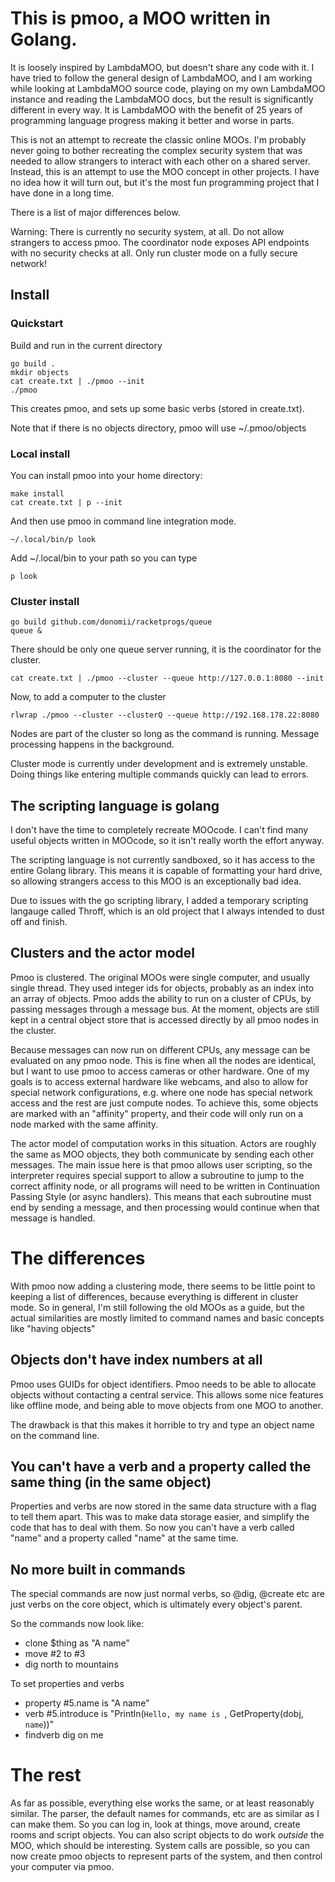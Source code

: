 # This is pmoo, a MOO written in Golang.

It is loosely inspired by LambdaMOO, but doesn't share any code with it.  I have tried to follow the general design of LambdaMOO, and I am working while looking at LambdaMOO source code, playing on my own LambdaMOO instance and reading the LambdaMOO docs, but the result is significantly different in every way.  It is LambdaMOO with the benefit of 25 years of programming language progress making it better and worse in parts.  

This is not an attempt to recreate the classic online MOOs.  I'm probably never going to bother recreating the complex security system that was needed to allow strangers to interact with each other on a shared server.  Instead, this is an attempt to use the MOO concept in other projects.  I have no idea how it will turn out, but it's the most fun programming project that I have done in a long time.

There is a list of major differences below.

Warning:  There is currently no security system, at all.  Do not allow strangers to access pmoo.  The coordinator node exposes API endpoints with no security checks at all.  Only run cluster mode on a fully secure network!


## Install


### Quickstart

Build and run in the current directory

	go build .
	mkdir objects
	cat create.txt | ./pmoo --init
	./pmoo

This creates pmoo, and sets up some basic verbs (stored in create.txt).  

Note that if there is no objects directory, pmoo will use ~/.pmoo/objects

### Local install

You can install pmoo into your home directory:

	make install
	cat create.txt | p --init 

And then use pmoo in command line integration mode.

	~/.local/bin/p look

Add ~/.local/bin to your path so you can type

	p look


### Cluster install

	go build github.com/donomii/racketprogs/queue
	queue &

There should be only one queue server running, it is the coordinator for the cluster.


	cat create.txt | ./pmoo --cluster --queue http://127.0.0.1:8080 --init

Now, to add a computer to the cluster

	rlwrap ./pmoo --cluster --clusterQ --queue http://192.168.178.22:8080


Nodes are part of the cluster so long as the command is running.  Message processing happens in the background.

Cluster mode is currently under development and is extremely unstable.  Doing things like entering multiple commands quickly can lead to errors.



## The scripting language is golang

 I don't have the time to completely recreate MOOcode.  I can't find many useful objects written in MOOcode, so it isn't really worth the effort anyway.

The scripting language is not currently sandboxed, so it has access to the entire Golang library.  This means it is capable of formatting your hard drive, so allowing strangers access to this MOO is an exceptionally bad idea.

Due to issues with the go scripting library, I added a temporary scripting langauge called Throff, which is an old project that I always intended to dust off and finish.

## Clusters and the actor model

Pmoo is clustered.  The original MOOs were single computer, and usually single thread.  They used integer ids for objects, probably as an index into an array of objects.  Pmoo adds the ability to run on a cluster of CPUs, by passing messages through a message bus.  At the moment, objects are still kept in a central object store that is accessed directly by all pmoo nodes in the cluster.

Because messages can now run on different CPUs, any message can be evaluated on any pmoo node.  This is fine when all the nodes are identical, but I want to use pmoo to access cameras or other hardware.  One of my goals is to access external hardware like webcams, and also to allow for special network configurations, e.g. where one node has special network access and the rest are just compute nodes.  To achieve this, some objects are marked with an "affinity" property, and their code will only run on a node marked with the same affinity.

The actor model of computation works in this situation.  Actors are roughly the same as MOO objects, they both communicate by sending each other messages.  The main issue here is that pmoo allows user scripting, so the interpreter requires special support to allow a subroutine to jump to the correct affinity node, or all programs will need to be written in Continuation Passing Style (or async handlers).  This means that each subroutine must end by sending a message, and then processing would continue when that message is handled.

# The differences

With pmoo now adding a clustering mode, there seems to be little point to keeping a list of differences, because everything is different in cluster mode.  So in general, I'm still following the old MOOs as a guide, but the actual similarities are mostly limited to command names and basic concepts like "having objects" 

## Objects don't have index numbers at all

Pmoo uses GUIDs for object identifiers.  Pmoo needs to be able to allocate objects without contacting a central service.  This allows some nice features like offline mode, and being able to move objects from one MOO to another. 

The drawback is that this makes it horrible to try and type an object name on the command line.

## You can't have a verb and a property called the same thing (in the same object)

Properties and verbs are now stored in the same data structure with a flag to tell them apart.  This was to make data storage easier, and simplify the code that has to deal with them.  So now you can't have a verb called "name" and a property called "name" at the same time.

## No more built in commands

The special commands are now just normal verbs, so @dig, @create etc are just verbs on the core object, which is ultimately every object's parent.

So the commands now look like:

* clone $thing as "A name"
* move #2 to #3
* dig north to mountains

To set properties and verbs

* property #5.name is "A name"
* verb #5.introduce is "Println(`Hello, my name is `, GetProperty(dobj, `name`))"
* findverb dig on me 

# The rest

As far as possible, everything else works the same, or at least reasonably similar.  The parser, the default names for commands, etc are as similar as I can make them.  So you can log in, look at things, move around, create rooms and script objects.  You can also script objects to do work _outside_ the MOO, which should be interesting.  System calls are possible, so you can now create pmoo objects to represent parts of the system, and then control your computer via pmoo.
